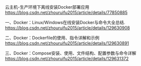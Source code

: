 
云主机-生产环境下离线安装Docker部署应用
https://blog.csdn.net/zhouruifu2015/article/details/77850885

一、Docker：Linux/Windows在线安装Docker与命令大全总结.
https://blog.csdn.net/zhouruifu2015/article/details/129630908

二、Docker：Dockerfile的使用、指令详解和示例
https://blog.csdn.net/zhouruifu2015/article/details/129630891

三、Docker：Compose安装、使用、文件结构、配置参数与命令详解
https://blog.csdn.net/zhouruifu2015/article/details/129631372
